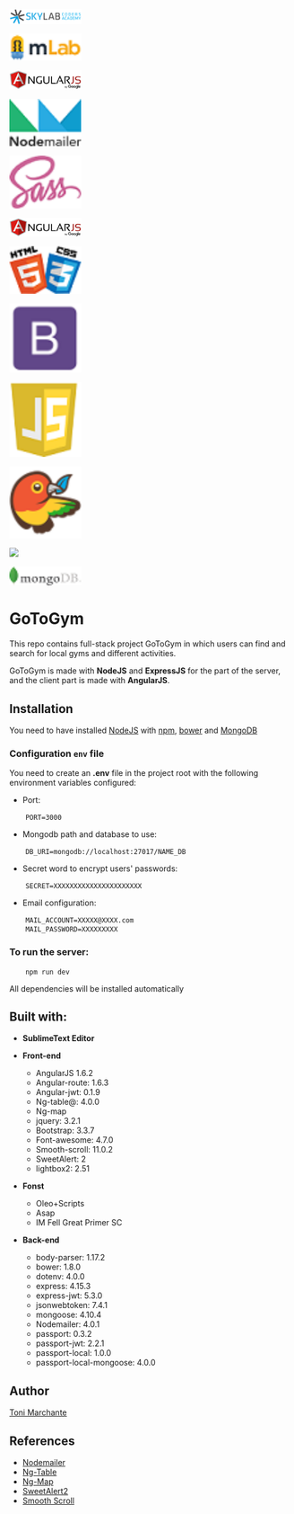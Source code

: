 <a href="http://www.skylabcoders.com/"><img src="https://github.com/tonimg/Img-lang-programing/blob/master/skylab.png" width= "128px"></a>

<a href="https://mlab.com/"><img src="https://github.com/tonimg/Img-lang-programing/blob/master/mongolab.png" width= "128px"></a>

<a href="https://angularjs.org/"><img src="https://github.com/tonimg/Img-lang-programing/blob/master/AngularJS.png" width= "128px"></a>

<a href="https://nodemailer.com"><img src="https://github.com/tonimg/Img-lang-programing/blob/master/Nodemailer.png" width= "128px"></a>

<a href="http://sass-lang.com/"><img src="https://github.com/tonimg/Img-lang-programing/blob/master/Sass.png" width= "128px"></a>

<a href="https://angularjs.org/"><img src="https://github.com/tonimg/Img-lang-programing/blob/master/AngularJS.png" width= "128px"></a>

<a href="https://www.w3.org/standards/webdesign/htmlcss"><img src="https://github.com/tonimg/Img-lang-programing/blob/master/html5-css3.png" width= "128px"></a>

<a href="http://getbootstrap.com/"><img src="https://github.com/tonimg/Img-lang-programing/blob/master/Boostrap.png" width= "128px"></a>

<a href="https://www.javascript.com/"><img src="https://github.com/tonimg/Img-lang-programing/blob/master/javascript.png" width= "128px"></a>

<a href="https://bower.io/"><img src="https://github.com/tonimg/Img-lang-programing/blob/master/bower.png" width= "128px"></a>

<a href="http://standardjs.com/"><img src="https://img.shields.io/badge/code%20style-standard-brightgreen.svg" width= "128px"></a>

<a href="https://www.mongodb.com/"><img src="https://github.com/tonimg/Img-lang-programing/blob/master/mongodb.png" width= "128px"></a>




# GoToGym

This repo contains full-stack project GoToGym in which users can find and search for local gyms and different activities.

GoToGym is made with **NodeJS** and **ExpressJS** for the part of the server, and the client part is made with **AngularJS**.


## Installation

You need to have installed [NodeJS](https://nodejs.org/) with [npm](https://www.npmjs.com/), [bower](https://bower.io/) and [MongoDB](https://www.mongodb.com/)

### Configuration `env` file

You need to create an **.env** file in the project root with the following environment variables configured:

- Port:
```
    PORT=3000
```

- Mongodb path and database to use:
```
    DB_URI=mongodb://localhost:27017/NAME_DB
```

- Secret word to encrypt users' passwords:
```
    SECRET=XXXXXXXXXXXXXXXXXXXXXX
```

- Email configuration:
```
    MAIL_ACCOUNT=XXXXX@XXXX.com
    MAIL_PASSWORD=XXXXXXXXX   
```


### To run the server:

```
    npm run dev
```
All dependencies will be installed automatically


## Built with:

* **SublimeText Editor**

* **Front-end**
    - AngularJS 1.6.2
    - Angular-route: 1.6.3
    - Angular-jwt: 0.1.9
    - Ng-table@: 4.0.0
    - Ng-map
    - jquery: 3.2.1
    - Bootstrap: 3.3.7
    - Font-awesome: 4.7.0
    - Smooth-scroll: 11.0.2
    - SweetAlert: 2
    - lightbox2: 2.51

* **Fonst**
    - Oleo+Scripts
    - Asap
    - IM Fell Great Primer SC

* **Back-end**
    - body-parser: 1.17.2
    - bower: 1.8.0
    - dotenv: 4.0.0
    - express: 4.15.3
    - express-jwt: 5.3.0
    - jsonwebtoken: 7.4.1
    - mongoose: 4.10.4
    - Nodemailer: 4.0.1
    - passport: 0.3.2
    - passport-jwt: 2.2.1
    - passport-local: 1.0.0
    - passport-local-mongoose: 4.0.0

## Author
[Toni Marchante](https://github.com/tonimg/)

## References
- [Nodemailer](https://nodemailer.com)
- [Ng-Table](https://unpkg.com/ng-table@3.0.1/bundles/)
- [Ng-Map](https://ngmap.github.io/)
- [SweetAlert2](https://pixelovers.com/sweetalert2-el-mejor-sustituto-de-los-alert/amp/#disqus_thread)
- [Smooth Scroll](https://cferdinandi.github.io/smooth-scroll/index.html)

